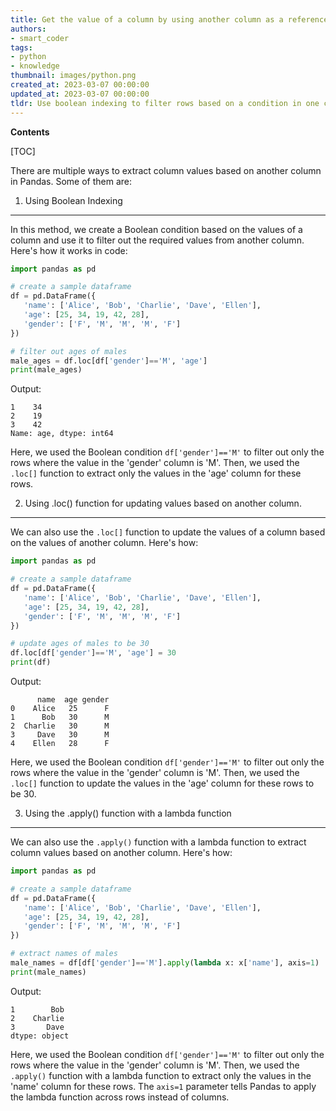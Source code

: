 ```yaml
---
title: Get the value of a column by using another column as a reference in pandas
authors:
- smart_coder
tags:
- python
- knowledge
thumbnail: images/python.png
created_at: 2023-03-07 00:00:00
updated_at: 2023-03-07 00:00:00
tldr: Use boolean indexing to filter rows based on a condition in one column and then select the values in another column using the .loc accessor.
---
```


**Contents**

[TOC]

There are multiple ways to extract column values based on another column in Pandas. Some of them are:

1. Using Boolean Indexing
---
In this method, we create a Boolean condition based on the values of a column and use it to filter out the required values from another column. Here's how it works in code:

```python
import pandas as pd

# create a sample dataframe
df = pd.DataFrame({
   'name': ['Alice', 'Bob', 'Charlie', 'Dave', 'Ellen'],
   'age': [25, 34, 19, 42, 28],
   'gender': ['F', 'M', 'M', 'M', 'F']
})

# filter out ages of males
male_ages = df.loc[df['gender']=='M', 'age']
print(male_ages)
```

Output:
```
1    34
2    19
3    42
Name: age, dtype: int64
```

Here, we used the Boolean condition `df['gender']=='M'` to filter out only the rows where the value in the 'gender' column is 'M'. Then, we used the `.loc[]` function to extract only the values in the 'age' column for these rows.


2. Using .loc() function for updating values based on another column.
---
We can also use the `.loc[]` function to update the values of a column based on the values of another column. Here's how:

```python
import pandas as pd

# create a sample dataframe
df = pd.DataFrame({
   'name': ['Alice', 'Bob', 'Charlie', 'Dave', 'Ellen'],
   'age': [25, 34, 19, 42, 28],
   'gender': ['F', 'M', 'M', 'M', 'F']
})

# update ages of males to be 30
df.loc[df['gender']=='M', 'age'] = 30
print(df)
```

Output:
```
      name  age gender
0    Alice   25      F
1      Bob   30      M
2  Charlie   30      M
3     Dave   30      M
4    Ellen   28      F
```

Here, we used the Boolean condition `df['gender']=='M'` to filter out only the rows where the value in the 'gender' column is 'M'. Then, we used the `.loc[]` function to update the values in the 'age' column for these rows to be 30.


3. Using the .apply() function with a lambda function
---
We can also use the `.apply()` function with a lambda function to extract column values based on another column. Here's how:

```python
import pandas as pd

# create a sample dataframe
df = pd.DataFrame({
   'name': ['Alice', 'Bob', 'Charlie', 'Dave', 'Ellen'],
   'age': [25, 34, 19, 42, 28],
   'gender': ['F', 'M', 'M', 'M', 'F']
})

# extract names of males
male_names = df[df['gender']=='M'].apply(lambda x: x['name'], axis=1)
print(male_names)
```

Output:
```
1        Bob
2    Charlie
3       Dave
dtype: object
```

Here, we used the Boolean condition `df['gender']=='M'` to filter out only the rows where the value in the 'gender' column is 'M'. Then, we used the `.apply()` function with a lambda function to extract only the values in the 'name' column for these rows. The `axis=1` parameter tells Pandas to apply the lambda function across rows instead of columns.
